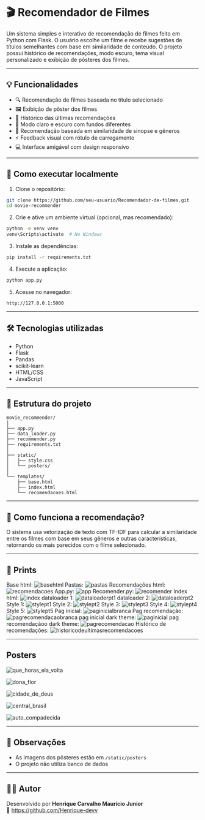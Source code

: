 # 🎬 Recomendador de Filmes

Um sistema simples e interativo de recomendação de filmes feito em Python com Flask. O usuário escolhe um filme e recebe sugestões de títulos semelhantes com base em similaridade de conteúdo. O projeto possui histórico de recomendações, modo escuro, tema visual personalizado e exibição de pôsteres dos filmes.

---

## 💡 Funcionalidades

- 🔍 Recomendação de filmes baseada no título selecionado
- 🖼️ Exibição de pôster dos filmes
- 📜 Histórico das últimas recomendações
- 🎨 Modo claro e escuro com fundos diferentes
- 🧠 Recomendação baseada em similaridade de sinopse e gêneros
- ⚡ Feedback visual com rótulo de carregamento
- 💻 Interface amigável com design responsivo

---

## 🚀 Como executar localmente

1. Clone o repositório:

```bash
git clone https://github.com/seu-usuario/Recomendador-de-filmes.git
cd movie-recommender
```

2. Crie e ative um ambiente virtual (opcional, mas recomendado):

```bash
python -m venv venv
venv\Scripts\activate  # No Windows
```

3. Instale as dependências:

```bash
pip install -r requirements.txt
```

4. Execute a aplicação:

```bash
python app.py
```

5. Acesse no navegador:

```
http://127.0.0.1:5000
```

---

## 🛠️ Tecnologias utilizadas

- Python
- Flask
- Pandas
- scikit-learn
- HTML/CSS
- JavaScript

---

## 📁 Estrutura do projeto

```
movie_recommender/
│
├── app.py
├── data_loader.py
├── recommender.py
├── requirements.txt
│
├── static/
│   ├── style.css
│   └── posters/
│
└── templates/
    ├── base.html
    ├── index.html
    └── recomendacoes.html
```

---

## 🧠 Como funciona a recomendação?

O sistema usa vetorização de texto com TF-IDF para calcular a similaridade entre os filmes com base em seus gêneros e outras características, retornando os mais parecidos com o filme selecionado.

---

## 📸 Prints
Base html:
![basehtml](https://github.com/user-attachments/assets/d99b74dd-69dd-4157-85b5-757285344c75)
Pastas:
![pastas](https://github.com/user-attachments/assets/c45a8ee8-0e87-4b65-b33a-0b9090b842c9)
Recomendações html:
![recomendacoes](https://github.com/user-attachments/assets/e5a5bd91-f0b1-44d3-bbdb-8193f4b1436b)
App.py:
![app](https://github.com/user-attachments/assets/2d7e9725-81ba-44be-804b-dbc6158a24d5)
Recomender.py:
![recomender](https://github.com/user-attachments/assets/9c8ede3a-9987-415d-bdef-37998a370f9c)
Index html:
![index](https://github.com/user-attachments/assets/30a304aa-e7f7-450c-a4d7-4773ed830267)
dataloader 1: 
![dataloaderpt1](https://github.com/user-attachments/assets/b77fba41-1488-490f-bb09-e3473f7f0ba0)
dataloader 2:
![dataloaderpt2](https://github.com/user-attachments/assets/6e83ec35-5fc8-44a9-a41e-ef547a973778)
Style 1:
![stylept1](https://github.com/user-attachments/assets/e26e01a6-fa13-45c5-8e9b-8ca8126e2b12)
Style 2:
![stylept2](https://github.com/user-attachments/assets/b8acc256-3b92-4aa1-b2d3-3abad4a694f8)
Style 3:
![stylept3](https://github.com/user-attachments/assets/41dbae67-15c8-4598-9318-829710314543)
Style 4:
![stylept4](https://github.com/user-attachments/assets/3094eee3-4ce1-453e-b7f8-23d2eb46ce88)
Style 5:
![stylept5](https://github.com/user-attachments/assets/25dbac05-9a45-424b-a7ec-945a219ebef6)
Pag inicial:
![paginicialbranca](https://github.com/user-attachments/assets/95419a52-82f8-4e0d-a3b7-c630186e24b8)
Pag recomendação:
![pagrecomendacaobranca](https://github.com/user-attachments/assets/50db5765-fbc2-4677-8fcb-080f38f38447)
pag inicial dark theme:
![paginicial](https://github.com/user-attachments/assets/05b406e8-db96-429b-bfb0-bc3c46651436)
pag recomendaçãoo dark theme:
![pagrecomendacao](https://github.com/user-attachments/assets/f97179bc-3f68-4a4c-bdc0-c81c6d498ac1)
Histórico de recomendações:
![historicodeultimasrecomendacoes](https://github.com/user-attachments/assets/ffbb062d-2413-49d0-8f66-1f23448bb274)

---
## Posters

![que_horas_ela_volta](https://github.com/user-attachments/assets/3b393b57-cc1d-4c52-bcd8-77efb67796f6)

![dona_flor](https://github.com/user-attachments/assets/0dd0090c-10e2-4601-a352-2843d521896e)

![cidade_de_deus](https://github.com/user-attachments/assets/6936177c-2a26-40bd-af8c-6776e973f548)

![central_brasil](https://github.com/user-attachments/assets/2ed7db90-c7a0-475e-a3c6-3d302cbd5ab0)

![auto_compadecida](https://github.com/user-attachments/assets/e93584cd-7ec5-4fbb-ae15-205ded1d05f6)

---

## 📌 Observações

- As imagens dos pôsteres estão em `/static/posters`
- O projeto não utiliza banco de dados

---

## 🧑‍💻 Autor

Desenvolvido por **Henrique Carvalho Mauricio Junior**  
🔗 https://github.com/Henrique-devv
